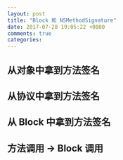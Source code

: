 ```yaml
---
layout: post
title: "Block 和 NSMethodSignature"
date: 2017-07-28 19:05:22 +0800
comments: true
categories: 
---
```


<!--more-->

## 从对象中拿到方法签名

## 从协议中拿到方法签名

## 从 Block 中拿到方法签名

## 方法调用 -> Block 调用